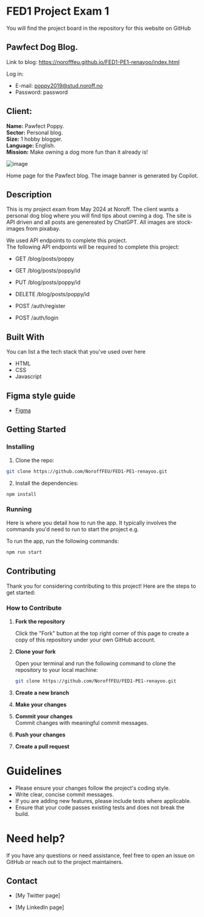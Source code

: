 # FED1 Project Exam 1

You will find the project board in the repository for this website on GitHub

## Pawfect Dog Blog.
Link to blog: https://norofffeu.github.io/FED1-PE1-renayoo/index.html

Log in:
- E-mail: poppy2019@stud.noroff.no 
- Password: password

## Client:
**Name:** Pawfect Poppy.  
**Sector:** Personal blog.  
**Size:** 1 hobby blogger.  
**Language:** English.  
**Mission:** Make owning a dog more fun than it already is! 



![image](https://i.ibb.co/dtBtHvy/Skjermbilde-2024-06-06-130832.png)

Home page for the Pawfect blog. The image banner is generated by Copilot. 

## Description

This is my project exam from May 2024 at Noroff. The client wants a personal dog blog where you will find tips about owning a dog. The site is API driven and all posts are genereated by ChatGPT. All images are stock-images from pixabay.  

We used API endpoints to complete this project.  
The following API endpoints will be required to complete this project:

- GET /blog/posts/poppy

- GET /blog/posts/poppy/id

- PUT /blog/posts/poppy/id

- DELETE /blog/posts/poppy/id

- POST /auth/register

- POST /auth/login  

## Built With

You can list a the tech stack that you've used over here

- HTML
- CSS
- Javascript

## Figma style guide
- [Figma](https://www.figma.com/design/THA7eC0zfMiwzOm7Qq24Jk/Project-Exam-1-RCY?node-id=3-2&t=uIbxbqp6077QFxCc-0)

## Getting Started

### Installing

1. Clone the repo:

```bash
git clone https://github.com/NoroffFEU/FED1-PE1-renayoo.git
```

2. Install the dependencies:

```
npm install
```

### Running

Here is where you detail how to run the app. It typically involves the commands you'd need to run to start the project e.g.

To run the app, run the following commands:

```bash
npm run start
```

## Contributing

Thank you for considering contributing to this project! Here are the steps to get started:

### How to Contribute

1. **Fork the repository**

   Click the "Fork" button at the top right corner of this page to create a copy of this repository under your own GitHub account.

2. **Clone your fork**

   Open your terminal and run the following command to clone the repository to your local machine:

   ```bash
   git clone https://github.com/NoroffFEU/FED1-PE1-renayoo.git

3. **Create a new branch** 

4. **Make your changes**
5. **Commit your changes**  
    Commit changes with meaningful commit messages.
6. **Push your changes** 
7. **Create a pull request**

# Guidelines

- Please ensure your changes follow the project's coding style.
- Write clear, concise commit messages.
- If you are adding new features, please include tests where applicable.
- Ensure that your code passes existing tests and does not break the build.

# Need help?
    
If you have any questions or need assistance, feel free to open an issue on GitHub or reach out to the project maintainers.

## Contact

- [My Twitter page]

- [My LinkedIn page]

